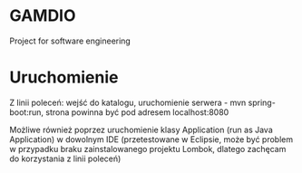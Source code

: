 # GAMDIO
Project for software engineering

# Uruchomienie
Z linii poleceń: wejść do katalogu, uruchomienie serwera - mvn spring-boot:run, strona powinna być pod adresem localhost:8080

Możliwe również poprzez uruchomienie klasy Application (run as Java Application) w dowolnym IDE (przetestowane w Eclipsie, może być problem w przypadku braku zainstalowanego projektu Lombok, dlatego zachęcam do korzystania z linii poleceń)
